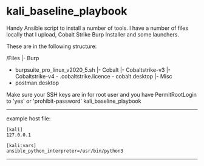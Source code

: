 # kali_baseline_playbook

 Handy Ansible script to install a number of tools.
 I have a number of files locally that I upload, Cobalt Strike
 Burp Installer and some launchers.
 
 These are in the following structure:

 /Files
  |- Burp
   - burpsuite_pro_linux_v2020_5.sh
  |- Cobalt
   |- Cobaltstrike-v3
   |- Cobaltstrike-v4
    - .cobaltstrike.licence
    - cobalt.desktop
  |- Misc
   - postman.desktop

 Make sure your SSH keys are in for root user and you have PermitRootLogin to 'yes' or 'prohibit-password'
 kali_baseline_playbook

-----------------------

example host file:

    [kali]
    127.0.0.1
    
    [kali:vars]
    ansible_python_interpreter=/usr/bin/python3
    

------------------------

